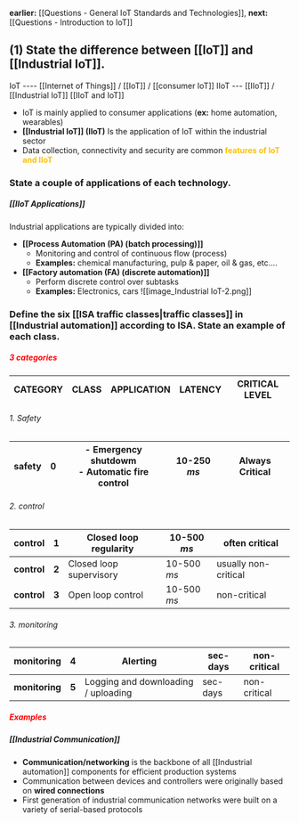 **earlier:** [[Questions - General IoT Standards and Technologies]], **next:** [[Questions - Introduction to IoT]]
## **(1)** State the difference between [[IoT]] and [[Industrial IoT]]. 
IoT ---- [[Internet of Things]] / [[IoT]] / [[consumer IoT]]
IIoT --- [[IIoT]] / [[Industrial IoT]] 
[[IIoT and IoT]]

- IoT is mainly applied to consumer applications (**ex:** home automation, wearables) 
- **[[Industrial IoT]] (IIoT)** Is the application of IoT within the industrial sector
- Data collection, connectivity and security are common <span style="font-weight:bold; color:rgb(255, 192, 0)">features of IoT and IIoT</span>

### State a couple of applications of each technology.
##### [[IIoT Applications]]
Industrial applications are typically divided into:
- **[[Process Automation (PA) (batch processing)]]**
	- Monitoring and control of continuous flow (process)
	- **Examples:** chemical manufacturing, pulp & paper, oil & gas, etc....
- **[[Factory automation (FA) (discrete automation)]]**
	- Perform discrete control over subtasks
	- **Examples:** Electronics, cars
![[image_Industrial IoT-2.png]]

### Define the six [[ISA traffic classes|traffic classes]] in [[Industrial automation]] according to ISA. State an example of each class.
##### <span style="color:rgb(255, 0, 0)">3 categories</span>
| CATEGORY | CLASS | APPLICATION | LATENCY | CRITICAL LEVEL |
| -------- | ----- | ----------- | ------- | -------------- |
###### 1. Safety
| **safety** | 0   | -  Emergency shutdowm<br>-  Automatic fire control | 10-250 _ms_ | Always Critical |
| ---------- | --- | -------------------------------------------------- | ----------- | --------------- |
###### 2. control
| **control** | 1     | Closed loop regularity  | 10-500 _ms_ | often critical       |
| ----------- | ----- | ----------------------- | ----------- | -------------------- |
| **control** | **2** | Closed loop supervisory | 10-500 _ms_ | usually non-critical |
| **control** | **3** | Open loop control       | 10-500 _ms_ | non-critical         |
###### 3. monitoring
| **monitoring** | 4     | Alerting                            | sec-days | non-critical |
| -------------- | ----- | ----------------------------------- | -------- | ------------ |
| **monitoring** | **5** | Logging and downloading / uploading | sec-days | non-critical |
##### <span style="color:rgb(255, 0, 0)">Examples</span>


##### [[Industrial Communication]]
- **Communication/networking** is the backbone of all [[Industrial automation]] components for efficient production systems
- Communication between devices and controllers were originally based on **wired connections**
- First generation of industrial communication networks were built on a variety of serial-based protocols